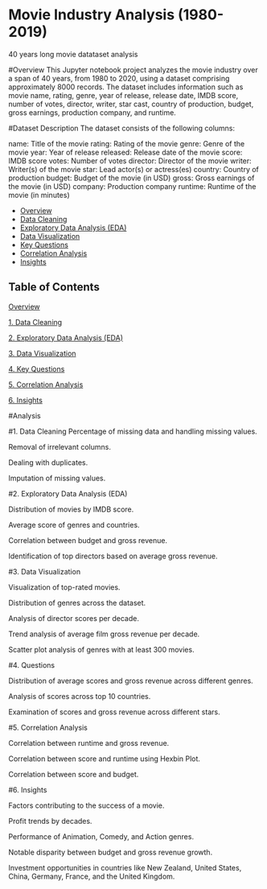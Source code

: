 # Movie Industry Analysis (1980-2019)
40 years long movie datataset analysis


#Overview
This Jupyter notebook project analyzes the movie industry over a span of 40 years, from 1980 to 2020, using a dataset comprising approximately 8000 records. The dataset includes information such as movie name, rating, genre, year of release, release date, IMDB score, number of votes, director, writer, star cast, country of production, budget, gross earnings, production company, and runtime.

#Dataset Description
The dataset consists of the following columns:

name: Title of the movie
rating: Rating of the movie
genre: Genre of the movie
year: Year of release
released: Release date of the movie
score: IMDB score
votes: Number of votes
director: Director of the movie
writer: Writer(s) of the movie
star: Lead actor(s) or actress(es)
country: Country of production
budget: Budget of the movie (in USD)
gross: Gross earnings of the movie (in USD)
company: Production company
runtime: Runtime of the movie (in minutes)



- [Overview](#overview)
- [Data Cleaning](#data-cleaning)
- [Exploratory Data Analysis (EDA)](#exploratory-data-analysis-eda)
- [Data Visualization](#data-visualization)
- [Key Questions](#key-questions)
- [Correlation Analysis](#correlation-analysis)
- [Insights](#insights)



## Table of Contents
[Overview](#overview)

[1. Data Cleaning](#data-cleaning)

[2. Exploratory Data Analysis (EDA)](#exploratory-data-analysis-eda)

[3. Data Visualization](#data-visualization)

[4. Key Questions](#key-questions)

[5. Correlation Analysis](#correlation-analysis)

[6. Insights](#insights)





#Analysis

#1. Data Cleaning
Percentage of missing data and handling missing values.

Removal of irrelevant columns.

Dealing with duplicates.

Imputation of missing values.


#2. Exploratory Data Analysis (EDA)

Distribution of movies by IMDB score.

Average score of genres and countries.

Correlation between budget and gross revenue.

Identification of top directors based on average gross revenue.


#3. Data Visualization

Visualization of top-rated movies.

Distribution of genres across the dataset.

Analysis of director scores per decade.

Trend analysis of average film gross revenue per decade.

Scatter plot analysis of genres with at least 300 movies.


#4. Questions

Distribution of average scores and gross revenue across different genres.

Analysis of scores across top 10 countries.

Examination of scores and gross revenue across different stars.


#5. Correlation Analysis

Correlation between runtime and gross revenue.

Correlation between score and runtime using Hexbin Plot.

Correlation between score and budget.


#6. Insights

Factors contributing to the success of a movie.

Profit trends by decades.

Performance of Animation, Comedy, and Action genres.

Notable disparity between budget and gross revenue growth.

Investment opportunities in countries like New Zealand, United States, China, Germany, France, and the United Kingdom.


